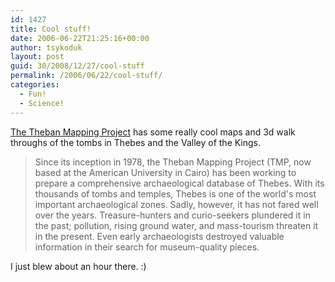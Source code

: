 ```yaml
---
id: 1427
title: Cool stuff!
date: 2006-06-22T21:25:16+00:00
author: tsykoduk
layout: post
guid: 30/2008/12/27/cool-stuff
permalink: /2006/06/22/cool-stuff/
categories:
  - Fun!
  - Science!
---
```

<a href="http://www.thebanmappingproject.com/">The Theban Mapping Project</a> has some really cool maps and 3d walk throughs of the tombs in Thebes and the Valley of the Kings.


<blockquote>Since its inception in 1978, the Theban Mapping Project (TMP, now based at the American University in Cairo) has been working to prepare a comprehensive archaeological database of Thebes. With its thousands of tombs and temples, Thebes is one of the world's most important archaeological zones. Sadly, however, it has not fared well over the years. Treasure-hunters and curio-seekers plundered it in the past; pollution, rising ground water, and mass-tourism threaten it in the present. Even early archaeologists destroyed valuable information in their search for museum-quality pieces.</blockquote>

I just blew about an hour there. :)